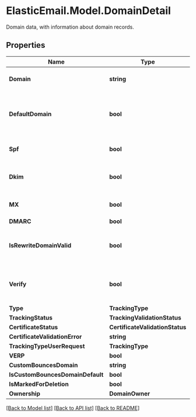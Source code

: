 # ElasticEmail.Model.DomainDetail
Domain data, with information about domain records.

## Properties

Name | Type | Description | Notes
------------ | ------------- | ------------- | -------------
**Domain** | **string** | Name of selected domain. | [optional] 
**DefaultDomain** | **bool** | True, if domain is used as default. Otherwise, false, | [optional] 
**Spf** | **bool** | True, if SPF record is verified | [optional] 
**Dkim** | **bool** | True, if DKIM record is verified | [optional] 
**MX** | **bool** | True, if MX record is verified | [optional] 
**DMARC** | **bool** |  | [optional] 
**IsRewriteDomainValid** | **bool** | True, if tracking CNAME record is verified | [optional] 
**Verify** | **bool** | True, if DKIM, SPF, or tracking are still to be verified | [optional] 
**Type** | **TrackingType** |  | [optional] 
**TrackingStatus** | **TrackingValidationStatus** |  | [optional] 
**CertificateStatus** | **CertificateValidationStatus** |  | [optional] 
**CertificateValidationError** | **string** |  | [optional] 
**TrackingTypeUserRequest** | **TrackingType** |  | [optional] 
**VERP** | **bool** |  | [optional] 
**CustomBouncesDomain** | **string** |  | [optional] 
**IsCustomBouncesDomainDefault** | **bool** |  | [optional] 
**IsMarkedForDeletion** | **bool** |  | [optional] 
**Ownership** | **DomainOwner** |  | [optional] 

[[Back to Model list]](../README.md#documentation-for-models) [[Back to API list]](../README.md#documentation-for-api-endpoints) [[Back to README]](../README.md)

